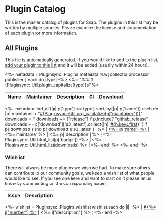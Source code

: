 # Plugin Catalog
This is the master catalog of plugins for Snap. The plugins in this list may be written by multiple sources. Please examine the license and documentation of each plugin for more information.

## All Plugins
This file is automatically generated. If you would like to add to the plugin list, [add your plugin to this list](docs/plugins.yml) and it will be added (usually within 24 hours).

<%-
metadata = Pluginsync::Plugins.metadata
%w[ collector processor publisher ].each do |type| 
-%>
<%= "### #{Pluginsync::Util.plugin_capitalize(type)}s" %>

| Name | Maintainer | Description | CI | Download |
|------|------------|-------------|----|----------|
<%-
  metadata.find_all{|p| p['type'] == type }.sort_by{|p| p['name']}.each do |p|
    maintainer = "[#{Pluginsync::Util.org_capitalize(p["maintainer"])}](#{p['repo_url']})"
    downloads = []
    downloads += ["[release](#{p['github_release']})"] if p.include? "github_release"
    downloads += p['download']['s3_latest'].collect{|h| '[#{h.keys.first}](#{h[h.keys.first]})' } if p['download'] and p['download']['s3_latest']
-%>
| [<%= p['name'] %>](<%= p['repo_url'] %>) | <%= maintainer %> | <%= p['description'] %> | <%= Pluginsync::Util.html_list(p['badge']) -%> | <%= Pluginsync::Util.html_list(downloads) %> |
  <%- end -%>
<%- end -%>

### Wishlist

There will always be more plugins we wish we had. To make sure others can contribute to our community goals, we keep a wish list of what people would like to see. If you see one here and want to start on it please let us know by commenting on the corresponding issue!

| Issue | Description |
|-------|-------------|
<%-
wishlist = Pluginsync::Plugins.wishlist 
wishlist.each do |i|
-%>
| [#<%= i["number"] %>](<%= i["url"] %>) | <%= i["description"] %> |
<%- end -%>
